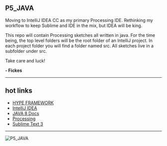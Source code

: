 
**P5_JAVA**
----------



Moving to IntelliJ IDEA CC as my primary Processing IDE.  Rethinking my workflow to keep Sublime and IDE in the mix, but IDEA will be king.

This repo will contain Processing sketches all written in java.  For the time being, the top level folders will be the root folder of an IntelliJ project.  In each project folder you will find a folder named src.  All sketches live in a subfolder under src.  

Take care and luck!

**- Fickes**


----------


**hot links**
---------

- [HYPE FRAMEWORK](http://www.hypeframework.org/)
- [IntelliJ IDEA](https://www.jetbrains.com/idea/features/editions_comparison_matrix.html)
- [JAVA 8 Docs](https://docs.oracle.com/javase/8/docs/index.html)
- [Processing](https://processing.org/download/)
- [Sublime Text 3](https://www.sublimetext.com/3)


----------


![P5_JAVA](http://ericfickes.weebly.com/uploads/1/2/1/9/12193347/github-p5-java_orig.png)
